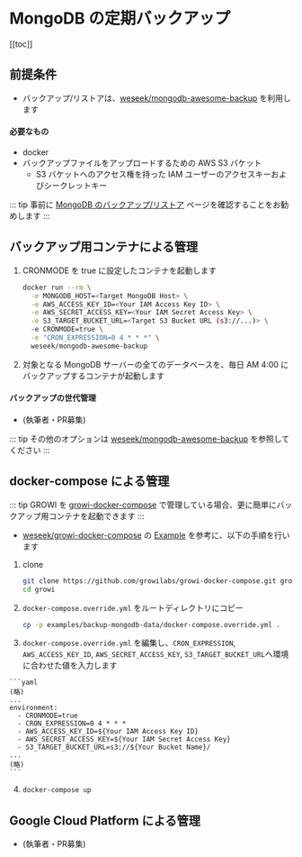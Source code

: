 # MongoDB の定期バックアップ

[[toc]]

## 前提条件

* バックアップ/リストアは、[weseek/mongodb-awesome-backup](https://github.com/growilabs/mongodb-awesome-backup) を利用します

#### 必要なもの

* docker
* バックアップファイルをアップロードするための AWS S3 バケット
  * S3 バケットへのアクセス権を持った IAM ユーザーのアクセスキーおよびシークレットキー

::: tip
事前に [MongoDB のバックアップ/リストア](/ja/admin-guide/admin-cookbook/mongodb-backup.html) ページを確認することをお勧めします
:::

## バックアップ用コンテナによる管理

1. CRONMODE を true に設定したコンテナを起動します

    ```bash
    docker run --rm \
      -e MONGODB_HOST=<Target MongoDB Host> \
      -e AWS_ACCESS_KEY_ID=<Your IAM Access Key ID> \
      -e AWS_SECRET_ACCESS_KEY=<Your IAM Secret Access Key> \
      -e S3_TARGET_BUCKET_URL=<Target S3 Bucket URL (s3://...)> \
      -e CRONMODE=true \
      -e "CRON_EXPRESSION=0 4 * * *" \
      weseek/mongodb-awesome-backup
    ```

2. 対象となる MongoDB サーバーの全てのデータベースを、毎日 AM 4:00 にバックアップするコンテナが起動します

#### バックアップの世代管理

* (執筆者・PR募集)

::: tip
その他のオプションは [weseek/mongodb-awesome-backup](https://github.com/growilabs/mongodb-awesome-backup) を参照してください
:::

## docker-compose による管理

::: tip
GROWI を [growi-docker-compose](/ja/admin-guide/getting-started/docker-compose.html) で管理している場合、更に簡単にバックアップ用コンテナを起動できます
:::

* [weseek/growi-docker-compose](https://github.com/growilabs/growi-docker-compose/tree/master/examples/backup-mongodb-data) の [Example](https://github.com/growilabs/growi-docker-compose/tree/master/examples/backup-mongodb-data) を参考に、以下の手順を行います

1. clone

    ```bash
    git clone https://github.com/growilabs/growi-docker-compose.git growi
    cd growi
    ```

2. `docker-compose.override.yml` をルートディレクトリにコピー

    ```bash
    cp -p examples/backup-mongodb-data/docker-compose.override.yml .
    ```

<!-- textlint-disable weseek/sentence-length -->
3. `docker-compose.override.yml` を編集し、`CRON_EXPRESSION`, `AWS_ACCESS_KEY_ID`, `AWS_SECRET_ACCESS_KEY`, `S3_TARGET_BUCKET_URL`へ環境に合わせた値を入力します
<!-- textlint-enable weseek/sentence-length -->

    ```yaml
    (略)
    ...
    environment:
      - CRONMODE=true
      - CRON_EXPRESSION=0 4 * * *
      - AWS_ACCESS_KEY_ID=${Your IAM Access Key ID}
      - AWS_SECRET_ACCESS_KEY=${Your IAM Secret Access Key}
      - S3_TARGET_BUCKET_URL=s3://${Your Bucket Name}/
    ...
    (略)
    ```

4. ```bash
   docker-compose up
   ```

## Google Cloud Platform による管理

* (執筆者・PR募集)

